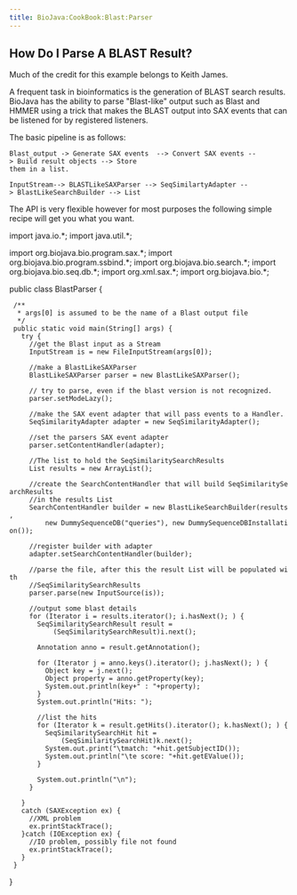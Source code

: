 ```yaml
---
title: BioJava:CookBook:Blast:Parser
---
```


How Do I Parse A BLAST Result?
------------------------------

Much of the credit for this example belongs to Keith James.

A frequent task in bioinformatics is the generation of BLAST search
results. BioJava has the ability to parse "Blast-like" output such as
Blast and HMMER using a trick that makes the BLAST output into SAX
events that can be listened for by registered listeners.

The basic pipeline is as follows:

`Blast_output -> Generate SAX events  --> Convert SAX events --> Build result objects --> Store `  
`them in a list.`

`InputStream--> BLASTLikeSAXParser --> SeqSimilartyAdapter --> BlastLikeSearchBuilder --> List`

The API is very flexible however for most purposes the following simple
recipe will get you what you want.

<java> import java.io.\*; import java.util.\*;

import org.biojava.bio.program.sax.\*; import
org.biojava.bio.program.ssbind.\*; import org.biojava.bio.search.\*;
import org.biojava.bio.seq.db.\*; import org.xml.sax.\*; import
org.biojava.bio.\*;

public class BlastParser {

` /**`  
`  * args[0] is assumed to be the name of a Blast output file`  
`  */`  
` public static void main(String[] args) {`  
`   try {`  
`     //get the Blast input as a Stream`  
`     InputStream is = new FileInputStream(args[0]);`

`     //make a BlastLikeSAXParser`  
`     BlastLikeSAXParser parser = new BlastLikeSAXParser();`

`     // try to parse, even if the blast version is not recognized.`  
`     parser.setModeLazy();`

`     //make the SAX event adapter that will pass events to a Handler.`  
`     SeqSimilarityAdapter adapter = new SeqSimilarityAdapter();`

`     //set the parsers SAX event adapter`  
`     parser.setContentHandler(adapter);`

`     //The list to hold the SeqSimilaritySearchResults`  
`     List results = new ArrayList();`

`     //create the SearchContentHandler that will build SeqSimilaritySearchResults`  
`     //in the results List`  
`     SearchContentHandler builder = new BlastLikeSearchBuilder(results,`  
`         new DummySequenceDB("queries"), new DummySequenceDBInstallation());`

`     //register builder with adapter`  
`     adapter.setSearchContentHandler(builder);`

`     //parse the file, after this the result List will be populated with`  
`     //SeqSimilaritySearchResults`  
`     parser.parse(new InputSource(is));`

`     //output some blast details`  
`     for (Iterator i = results.iterator(); i.hasNext(); ) {`  
`       SeqSimilaritySearchResult result =`  
`           (SeqSimilaritySearchResult)i.next();`

`       Annotation anno = result.getAnnotation();`

`       for (Iterator j = anno.keys().iterator(); j.hasNext(); ) {`  
`         Object key = j.next();`  
`         Object property = anno.getProperty(key);`  
`         System.out.println(key+" : "+property);`  
`       }`  
`       System.out.println("Hits: ");`

`       //list the hits`  
`       for (Iterator k = result.getHits().iterator(); k.hasNext(); ) {`  
`         SeqSimilaritySearchHit hit =`  
`             (SeqSimilaritySearchHit)k.next();`  
`         System.out.print("\tmatch: "+hit.getSubjectID());`  
`         System.out.println("\te score: "+hit.getEValue());`  
`       }`

`       System.out.println("\n");`  
`     }`

`   }`  
`   catch (SAXException ex) {`  
`     //XML problem`  
`     ex.printStackTrace();`  
`   }catch (IOException ex) {`  
`     //IO problem, possibly file not found`  
`     ex.printStackTrace();`  
`   }`  
` }`

} </java>
